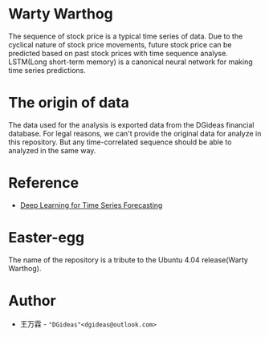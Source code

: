 # Warty Warthog
The sequence of stock price is a typical time series of data. Due to the cyclical nature of stock price movements, future stock price can be predicted based on past stock prices with time sequence analyse. LSTM(Long short-term memory) is a canonical neural network for making time series predictions.

# The origin of data
The data used for the analysis is exported data from the DGideas financial database. For legal reasons, we can't provide the original data for analyze in this repository. But any time-correlated sequence should be able to analyzed in the same way.

# Reference
* [Deep Learning for Time Series Forecasting](https://machinelearningmastery.com/start-here/#deep_learning_time_series)

# Easter-egg
The name of the repository is a tribute to the Ubuntu 4.04 release(Warty Warthog).

# Author
* 王万霖 - ```"DGideas"<dgideas@outlook.com>```